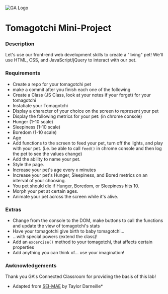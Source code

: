 ![GA Logo](https://camo.githubusercontent.com/6ce15b81c1f06d716d753a61f5db22375fa684da/68747470733a2f2f67612d646173682e73332e616d617a6f6e6177732e636f6d2f70726f64756374696f6e2f6173736574732f6c6f676f2d39663838616536633963333837313639306533333238306663663535376633332e706e67)
# Tomagotchi Mini-Project

### Description

Let's use our front-end web development skills to create a "living" pet! We'll use HTML, CSS, and JavaScript/jQuery to interact with our pet.

### Requirements

* Create a repo for your tomagotchi pet
* make a commit after you finish each one of the following
* Create a Class (JS Class, look at your notes if your forget) for your tomagotchi
* Instatiate your Tomagotchi
* Display a character of your choice on the screen to represent your pet
* Display the following metrics for your pet: (in chrome console)
 * Hunger (1-10 scale)
 * Sleepiness (1-10 scale)
 * Boredom (1-10 scale)
 * Age
* Add functions to the screen to feed your pet, turn off the lights, and play with your pet.
    (i.e. be able to call `feed()` in chrome console and then log the pet to see the values change)
* Add the ability to name your pet.
* Style the page.
* Increase your pet's age every x minutes
* Increase your pet's Hunger, Sleepiness, and Bored metrics on an interval of your choosing.
* You pet should die if Hunger, Boredom, or Sleepiness hits 10.
* Morph your pet at certain ages.
* Animate your pet across the screen while it's alive.

### Extras
* Change from the console to the DOM, make  buttons to call the functions and update the view of tomagotchi's stats
* Have your tomagotchi give birth to baby tomagotchi...
* ...with special powers (extend the class)!
* Add an `excercise()` method to your tomagotchi, that affects certain properties
* Add anything you can think of... use your imagination!


### Awknowledgements

Thank you GA's Connected Classroom for providing the basis of this lab!

* Adapted from [SEI-MAE](https://git.generalassemb.ly/Software-Engineering-Immersive-Remote/SEIR-MAE-INSTRUCTORS/blob/master/unit_1/w04d3/student_labs/morning_bonus.md) by Taylor Darneille*
